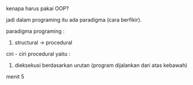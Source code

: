 kenapa harus pakai OOP?

jadi dalam programing itu ada paradigma (cara berfikir). 

paradigma programing :
1. structural -> procedural

ciri - ciri procedural yaitu :
1. dieksekusi berdasarkan urutan (program dijalankan dari atas kebawah)

menit 5
